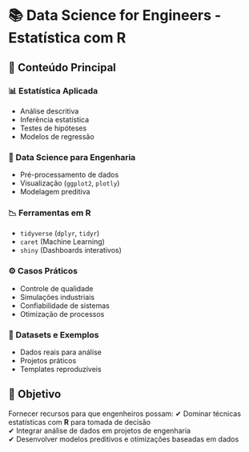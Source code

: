 # 📚 Data Science for Engineers - Estatística com R

## 📌 Conteúdo Principal

### 📊 Estatística Aplicada
- Análise descritiva
- Inferência estatística
- Testes de hipóteses
- Modelos de regressão

### 🔧 Data Science para Engenharia
- Pré-processamento de dados
- Visualização (`ggplot2`, `plotly`)
- Modelagem preditiva

### 📉 Ferramentas em R
- `tidyverse` (`dplyr`, `tidyr`)
- `caret` (Machine Learning)
- `shiny` (Dashboards interativos)

### ⚙️ Casos Práticos
- Controle de qualidade
- Simulações industriais
- Confiabilidade de sistemas
- Otimização de processos

### 📂 Datasets e Exemplos
- Dados reais para análise
- Projetos práticos
- Templates reproduzíveis

## 🎯 Objetivo
Fornecer recursos para que engenheiros possam:
✔ Dominar técnicas estatísticas com **R** para tomada de decisão  
✔ Integrar análise de dados em projetos de engenharia  
✔ Desenvolver modelos preditivos e otimizações baseadas em dados  

